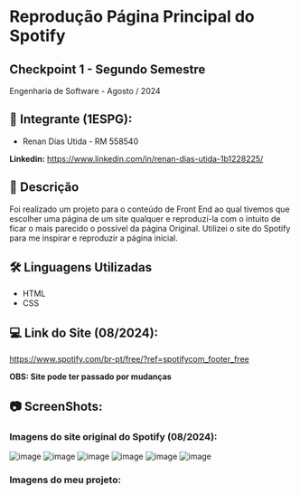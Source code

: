 # Reprodução Página Principal do Spotify

## **Checkpoint 1** - Segundo Semestre 
Engenharia de Software - Agosto / 2024

## 👤 Integrante (1ESPG):


- Renan Dias Utida - RM 558540


**Linkedin:** https://www.linkedin.com/in/renan-dias-utida-1b1228225/

## 📝 Descrição
Foi realizado um projeto para o conteúdo de Front End ao qual tivemos que escolher uma página de um site qualquer e reproduzí-la com o intuito de ficar o mais parecido o possível da página Original. Utilizei o site do Spotify para me inspirar e reproduzir a página inicial.

## 🛠️ Linguagens Utilizadas
- HTML
- CSS

## 💻 Link do Site (08/2024): 

https://www.spotify.com/br-pt/free/?ref=spotifycom_footer_free

**OBS: Site pode ter passado por mudanças**

## 📷 ScreenShots:

### Imagens do site original do Spotify (08/2024): 

![image](https://github.com/user-attachments/assets/6778fbdd-5272-401c-9d22-5044882c5cdc)
![image](https://github.com/user-attachments/assets/1eeb110a-74af-4b06-8a50-62e5751d93bd)
![image](https://github.com/user-attachments/assets/b97e4919-bc96-46e5-b49c-6bbe09383cb7)
![image](https://github.com/user-attachments/assets/41e358c7-e2fd-4d3b-8eae-cad970e89d6f)
![image](https://github.com/user-attachments/assets/85e0fdf5-e5f8-429d-b1a3-59456b793370)
![image](https://github.com/user-attachments/assets/e0846ef5-cd9b-47b5-8536-ba09ed8caf68)

### Imagens do meu projeto:



